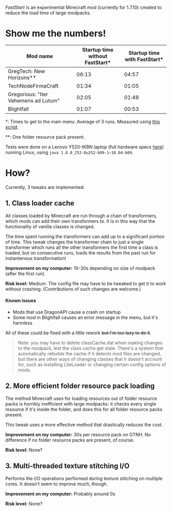 *FastStart* is an experimental Minecraft mod (currently for 1.7.10) created to reduce the load time
of large modpacks.

# Show me the numbers!

| Mod name                             | Startup time without FastStart* | Startup time with FastStart* |
| ------------------------------------ | ------------------------------- | ---------------------------- |
| GregTech: New Horizons**             | 06:13                           | 04:57                        |
| TechNodeFirmaCraft                   | 01:34                           | 01:05                        |
| Gregorious: "Iter Vehemens ad Lutum" | 02:05                           | 01:49                        |
| Blightfall                           | 01:07                           | 00:53                        |

*: Times to get to the main menu. Average of 3 runs. Measured using [this script](https://github.com/makamys/FastStart/blob/master/scripts/showtimes.py).

**: One folder resource pack present.

Tests were done on a Lenovo Y520-IKBN laptop (full hardware specs [here](https://gist.github.com/makamys/f90d56ef39bed67fd49ac400cf508223)) running
Linux, using `java 1.8.0_252-8u252-b09-1~18.04-b09`.

# How?

Currently, 3 tweaks are implemented:

## 1. Class loader cache

All classes loaded by Minecraft are run through a chain of transformers, which mods
can add their own transformers to. It is in this way that the functionality of
vanilla classes is changed.

The time spent running the transformers can add up to a significant portion of time.
This tweak changes the transformer chain to just a single transformer which runs
all the other transformers the first time a class is loaded, but on consecutive runs,
loads the results from the past run for instantenous transformation!

**Improvement on my computer:** 10-30s depending on size of modpack (after the first run).

**Risk level:** Medium. The config file may have to be tweaked to get it to work without
crashing. (Contributions of such changes are welcome.)

#### Known issues
* Mods that use DragonAPI cause a crash on startup
* Some mod in Blightfall causes an error message in the menu, but it's harmless

All of these could be fixed with a little rework ~~but I'm too lazy to do it~~.

> Note: you may have to delete classCache.dat when making changes to the modpack, lest the
class cache get stale. There's a system that automatically rebuilds the cache if it detects
mod files are changed, but there are other ways of changing classes that it doesn't
account for, such as installing LiteLoader or changing certain config options of mods.

## 2. More efficient folder resource pack loading

The method Minecraft uses for loading resources out of folder resource packs is horribly
inefficient with large modpacks: it checks every single resource if it's inside the folder,
and does this for all folder resource packs present.

This tweak uses a more effective method that drastically reduces the cost.

**Improvement on my computer:** 30s per resource pack on GTNH. No difference if no folder resource packs are present, of course.

**Risk level:** None?

## 3. Multi-threaded texture stitching I/O

Performs the I/O operations performed during texture stitching on multiple cores.
It doesn't seem to improve much, though.

**Improvement on my computer:** Probably around 0s

**Risk level:** None?
